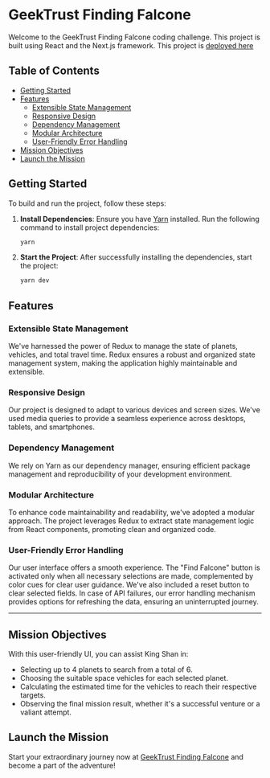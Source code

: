 # GeekTrust Finding Falcone

Welcome to the GeekTrust Finding Falcone coding challenge. This project is built using React and the Next.js framework. This project is [deployed here](https://650142cd720b2c3769cc678f--sparkly-pudding-976d55.netlify.app/)

## Table of Contents

- [Getting Started](#getting-started)
- [Features](#features)
  - [Extensible State Management](#extensible-state-management)
  - [Responsive Design](#responsive-design)
  - [Dependency Management](#dependency-management)
  - [Modular Architecture](#modular-architecture)
  - [User-Friendly Error Handling](#user-friendly-error-handling)
- [Mission Objectives](#mission-objectives)
- [Launch the Mission](#launch-the-mission)

## Getting Started

To build and run the project, follow these steps:

1. **Install Dependencies**: Ensure you have [Yarn](https://yarnpkg.com/) installed. Run the following command to install project dependencies:

   ```bash
   yarn
2. **Start the Project**: After successfully installing the dependencies, start the project:

   ```bash
   yarn dev

## Features

### Extensible State Management
We've harnessed the power of Redux to manage the state of planets, vehicles, and total travel time. Redux ensures a robust and organized state management system, making the application highly maintainable and extensible.

### Responsive Design
Our project is designed to adapt to various devices and screen sizes. We've used media queries to provide a seamless experience across desktops, tablets, and smartphones.

### Dependency Management
We rely on Yarn as our dependency manager, ensuring efficient package management and reproducibility of your development environment.

### Modular Architecture
To enhance code maintainability and readability, we've adopted a modular approach. The project leverages Redux to extract state management logic from React components, promoting clean and organized code.

### User-Friendly Error Handling
Our user interface offers a smooth experience. The "Find Falcone" button is activated only when all necessary selections are made, complemented by color cues for clear user guidance. We've also included a reset button to clear selected fields. In case of API failures, our error handling mechanism provides options for refreshing the data, ensuring an uninterrupted journey.

-------

## Mission Objectives
With this user-friendly UI, you can assist King Shan in:
- Selecting up to 4 planets to search from a total of 6.
- Choosing the suitable space vehicles for each selected planet.
- Calculating the estimated time for the vehicles to reach their respective targets.
- Observing the final mission result, whether it's a successful venture or a valiant attempt.

## Launch the Mission

Start your extraordinary journey now at [GeekTrust Finding Falcone](https://650142cd720b2c3769cc678f--sparkly-pudding-976d55.netlify.app/) and become a part of the adventure!
